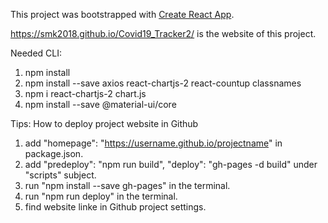 This project was bootstrapped with [Create React App](https://github.com/facebook/create-react-app).

https://smk2018.github.io/Covid19_Tracker2/ is the website of this project.

Needed CLI:
1. npm install
2. npm install --save axios react-chartjs-2 react-countup classnames
3. npm i react-chartjs-2 chart.js
4. npm install --save @material-ui/core 


Tips: How to deploy project website in Github

1. add "homepage": "https://username.github.io/projectname" in package.json.
2. add "predeploy": "npm run build", "deploy": "gh-pages -d build" under "scripts" subject.
3. run "npm install --save gh-pages" in the terminal.
4. run "npm run deploy" in the terminal.
5. find website linke in Github project settings.
